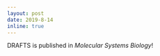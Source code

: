 ```yaml
---
layout: post
date: 2019-8-14
inline: true
---
```


DRAFTS is published in <i>Molecular Systems Biology</i>!